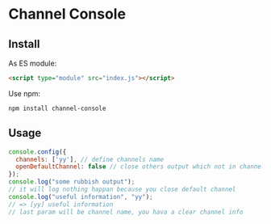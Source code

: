 # Channel Console

## Install
As ES module:
```html
<script type="module" src="index.js"></script>
```
Use npm:
```shell
npm install channel-console
```

## Usage

```javascript
console.config({
  channels: ['yy'], // define channels name
  openDefaultChannel: false // close others output which not in channel
});
console.log("some rubbish output"); 
// it will log nothing happan because you close default channel
console.log("useful information", "yy"); 
// => [yy] useful information
// last param will be channel name, you hava a clear channel info
```
